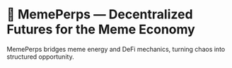 # 📜 MemePerps — Decentralized Futures for the Meme Economy

MemePerps bridges meme energy and DeFi mechanics, turning chaos into structured opportunity.

